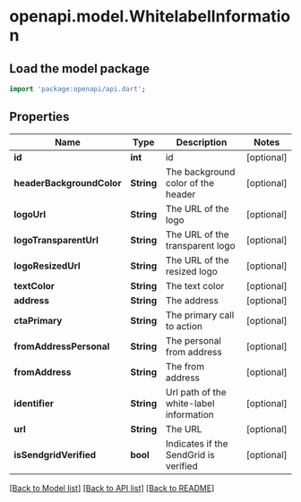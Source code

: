 # openapi.model.WhitelabelInformation

## Load the model package
```dart
import 'package:openapi/api.dart';
```

## Properties
Name | Type | Description | Notes
------------ | ------------- | ------------- | -------------
**id** | **int** | id | [optional] 
**headerBackgroundColor** | **String** | The background color of the header | [optional] 
**logoUrl** | **String** | The URL of the logo | [optional] 
**logoTransparentUrl** | **String** | The URL of the transparent logo | [optional] 
**logoResizedUrl** | **String** | The URL of the resized logo | [optional] 
**textColor** | **String** | The text color | [optional] 
**address** | **String** | The address | [optional] 
**ctaPrimary** | **String** | The primary call to action | [optional] 
**fromAddressPersonal** | **String** | The personal from address | [optional] 
**fromAddress** | **String** | The from address | [optional] 
**identifier** | **String** | Url path of the white-label information | [optional] 
**url** | **String** | The URL | [optional] 
**isSendgridVerified** | **bool** | Indicates if the SendGrid is verified | [optional] 

[[Back to Model list]](../README.md#documentation-for-models) [[Back to API list]](../README.md#documentation-for-api-endpoints) [[Back to README]](../README.md)


